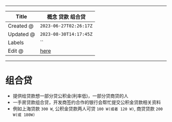 -----

| Title     | 概念 贷款 组合贷                                       |
| --------- | ----------------------------------------------- |
| Created @ | `2023-06-27T02:26:17Z`                          |
| Updated @ | `2023-08-30T14:17:45Z`                          |
| Labels    | \`\`                                            |
| Edit @    | [here](https://github.com/junxnone/F/issues/93) |

-----

# 组合贷

  - 提供给贷款想一部分贷公积金(利率低)，一部分贷商贷的人
  - 一手房贷款组合贷，开发商签约合作的银行会帮忙提交公积金贷款相关资料
  - 例如上海贷款 `300 W`, 公积金贷款两人可贷 `100 W(或者 120 W)`, 商贷贷款 `200 W(或 180W)`

